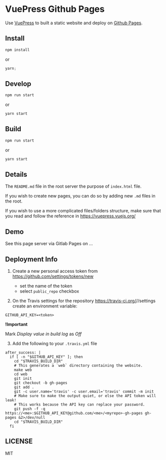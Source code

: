 # VuePress Github Pages

Use [VuePress](https://vuepress.vuejs.org/) to built a static website and deploy on [Github Pages](https://pages.github.com/).

## Install

```javascript
npm install
```

or

```javascript
yarn;
```

## Develop

```javascript
npm run start
```

or

```javascript
yarn start
```

## Build

```javascript
npm run start
```

or

```javascript
yarn start
```

## Details

The `README.md` file in the root server the purpose of `index.html` file.

If you wish to create new pages, you can do so by adding new `.md` files in the root.

If you wish to use a more complicated files/folders structure, make sure that you read and follow the reference in https://vuepress.vuejs.org/

## Demo

See this page server via Gitlab Pages on ...

## Deployment Info

1. Create a new personal access token from https://github.com/settings/tokens/new

    * set the name of the token
    * select `public_repo` checkbox

2. On the Travis settings for the repository https://travis-ci.org/<me>/<myrepo>/settings create an environment variable:

```
GITHUB_API_KEY=<token>
```

**!Important**

Mark _Display value in build log_ as _Off_

3. Add the following to your `.travis.yml` file

```
after_success: |
  if [ -n "$GITHUB_API_KEY" ]; then
    cd "$TRAVIS_BUILD_DIR"
    # This generates a `web` directory containing the website.
    make web
    cd web
    git init
    git checkout -b gh-pages
    git add .
    git -c user.name='travis' -c user.email='travis' commit -m init
    # Make sure to make the output quiet, or else the API token will leak!
    # This works because the API key can replace your password.
    git push -f -q https://<me>:$GITHUB_API_KEY@github.com/<me>/<myrepo>-gh-pages gh-pages &2>/dev/null
    cd "$TRAVIS_BUILD_DIR"
  fi
```

## LICENSE

MIT
